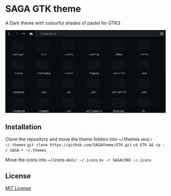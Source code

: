 # SAGA GTK theme
A Dark theme with colourful shades of pastel for GTK3

![Screenshot](./screenshot.png)

## Installation
Clone the repository and move the theme folders into ~/.themes
`mkdir ~/.themes`
`git clone https://github.com/SAGAtheme/GTK.git`
`cd GTK && cp -r SAGA-* ~/.themes` 

Move the icons into ~/.icons
`mkdir ~/.icons`
`mv -r SAGACONS ~/.icons`

## License

[MIT License](./LICENSE)

